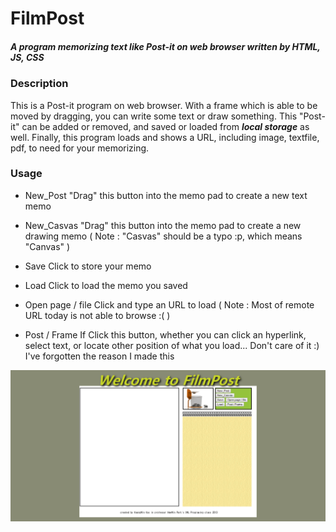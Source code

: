 # FilmPost
##### A program memorizing text like Post-it on web browser written by HTML, JS, CSS

### Description
This is a Post-it program on web browser. With a frame which is able to be moved by dragging, you can write some text or draw something. This "Post-it" can be added or removed, and saved or loaded from _**local storage**_ as well. Finally, this program loads and shows a URL, including image, textfile, pdf, to need for your memorizing.

### Usage
* New_Post
"Drag" this button into the memo pad to create a new text memo

* New_Casvas
"Drag" this button into the memo pad to create a new drawing memo
( Note : "Casvas" should be a typo :p, which means "Canvas" )

* Save
Click to store your memo

* Load
Click to load the memo you saved

* Open page / file
Click and type an URL to load
( Note : Most of remote URL today is not able to browse :( )

* Post / Frame
If Click this button, whether you can click an hyperlink, select text, or locate other position of what you load...
Don't care of it :) I've forgotten the reason I made this


![Main](./main.png)
